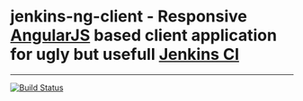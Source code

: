 # jenkins-ng-client - Responsive [AngularJS](http://angularjs.org/) based client application for ugly but usefull [Jenkins CI](http://jenkins-ci.org/)
***
[![Build Status](https://api.travis-ci.org/SidhNor/jenkins-ng-client.png)](http://travis-ci.org/SidhNor/jenkins-ng-client)